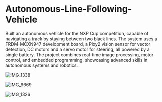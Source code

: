 # Autonomous-Line-Following-Vehicle

Built an autonomous vehicle for the NXP Cup competition, capable of navigating a track by staying between two black lines. The system uses a FRDM-MCXN947 development board, a Pixy2 vision sensor for vector detection, DC motors and a servo motor for steering, all powered by a single battery. The project combines real-time image processing, motor control, and embedded programming, showcasing advanced skills in autonomous systems and robotics.

![IMG_1338](https://github.com/user-attachments/assets/791fa038-0ad9-4c2d-ba8f-1d89f90a084d)

![IMG_9669](https://github.com/user-attachments/assets/df1999e4-f3f5-45b0-9579-60eaa9778ca2)

![IMG_1326](https://github.com/user-attachments/assets/36979062-6c62-40c9-b559-ebeb7a826aef)

